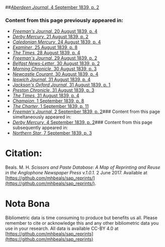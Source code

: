 ##[*Aberdeen Journal*, 4 September 1839, p. 2](https://mhbeals.github.io/sap_html/Aberdeen-Journal/Aberdeen-Journal-4-September-1839-p-2)

### Content from this page previously appeared in:
+ [*Freeman's Journal*, 20 August 1839, p. 4](https://mhbeals.github.io/sap_html/Freeman's-Journal/Freeman's-Journal-20-August-1839-p-4)
+ [*Derby Mercury*, 21 August 1839, p. 2](https://mhbeals.github.io/sap_html/Derby-Mercury/Derby-Mercury-21-August-1839-p-2)
+ [*Caledonian Mercury*, 24 August 1839, p. 4](https://mhbeals.github.io/sap_html/Caledonian-Mercury/Caledonian-Mercury-24-August-1839-p-4)
+ [*Examiner*, 25 August 1839, p. 8](https://mhbeals.github.io/sap_html/Examiner/Examiner-25-August-1839-p-8)
+ [*The Times*, 28 August 1839, p. 4](https://mhbeals.github.io/sap_html/The-Times/The-Times-28-August-1839-p-4)
+ [*Freeman's Journal*, 29 August 1839, p. 2](https://mhbeals.github.io/sap_html/Freeman's-Journal/Freeman's-Journal-29-August-1839-p-2)
+ [*Belfast News-Letter*, 30 August 1839, p. 2](https://mhbeals.github.io/sap_html/Belfast-News-Letter/Belfast-News-Letter-30-August-1839-p-2)
+ [*Morning Chronicle*, 30 August 1839, p. 3](https://mhbeals.github.io/sap_html/Morning-Chronicle/Morning-Chronicle-30-August-1839-p-3)
+ [*Newcastle Courant*, 30 August 1839, p. 4](https://mhbeals.github.io/sap_html/Newcastle-Courant/Newcastle-Courant-30-August-1839-p-4)
+ [*Ipswich Journal*, 31 August 1839, p. 4](https://mhbeals.github.io/sap_html/Ipswich-Journal/Ipswich-Journal-31-August-1839-p-4)
+ [*Jackson's Oxford Journal*, 31 August 1839, p. 1](https://mhbeals.github.io/sap_html/Jackson's-Oxford-Journal/Jackson's-Oxford-Journal-31-August-1839-p-1)
+ [*Preston Chronicle*, 31 August 1839, p. 3](https://mhbeals.github.io/sap_html/Preston-Chronicle/Preston-Chronicle-31-August-1839-p-3)
+ [*The Times*, 31 August 1839, p. 4](https://mhbeals.github.io/sap_html/The-Times/The-Times-31-August-1839-p-4)
+ [*Champion*, 1 September 1839, p. 8](https://mhbeals.github.io/sap_html/Champion/Champion-1-September-1839-p-8)
+ [*The Charter*, 1 September 1839, p. 11](https://mhbeals.github.io/sap_html/The-Charter/The-Charter-1-September-1839-p-11)
+ [*Freeman's Journal*, 2 September 1839, p. 2](https://mhbeals.github.io/sap_html/Freeman's-Journal/Freeman's-Journal-2-September-1839-p-2)### Content from this page simeltaneously appeared in:
+ [*Derby Mercury*, 4 September 1839, p. 2](https://mhbeals.github.io/sap_html/Derby-Mercury/Derby-Mercury-4-September-1839-p-2)### Content from this page subsequently appeared in:
+ [*Northern Star*, 7 September 1839, p. 3](https://mhbeals.github.io/sap_html/Northern-Star/Northern-Star-7-September-1839-p-3)
                    
# Citation: 

Beals. M. H. *Scissors and Paste Database: A Map of Reprinting and Reuse in the Anglophone Newspaper Press v.1.0.1.* 2 June 2017. Available at [https://github.com/mhbeals/sap_reprints/](https://github.com/mhbeals/sap_reprints/). 
                    
# Nota Bona

Bibliometric data is time consuming to produce but benefits us all. Please remember to cite or acknowledge this and any other bibliometric data you use in your research. All data is available CC-BY 4.0 at [https://github.com/mhbeals/sap_reprints](https://github.com/mhbeals/sap_reprints)